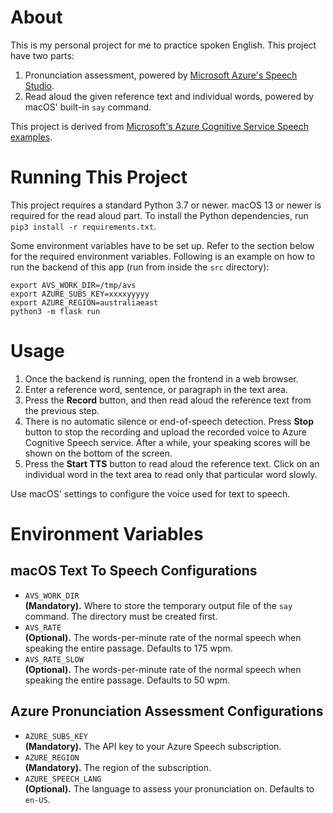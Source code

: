 # About

This is my personal project for me to practice spoken English. This project have two parts:

1. Pronunciation assessment, powered by [Microsoft Azure's Speech Studio](https://speech.microsoft.com).
2. Read aloud the given reference text and individual words, powered by macOS' built-in `say` command.

This project is derived from [Microsoft's Azure Cognitive Service Speech examples](https://github.com/Azure-Samples/Cognitive-Speech-TTS).

# Running This Project

This project requires a standard Python 3.7 or newer. macOS 13 or newer is required for the read aloud part. To install the Python dependencies, run `pip3 install -r requirements.txt`.

Some environment variables have to be set up. Refer to the section below for the required environment variables. Following is an example on how to run the backend of this app (run from inside the `src` directory):

```
export AVS_WORK_DIR=/tmp/avs
export AZURE_SUBS_KEY=xxxxyyyyy
export AZURE_REGION=australiaeast
python3 -m flask run
```

# Usage

1. Once the backend is running, open the frontend in a web browser.
2. Enter a reference word, sentence, or paragraph in the text area.
3. Press the **Record** button, and then read aloud the reference text from the previous step.
4. There is no automatic silence or end-of-speech detection. Press **Stop** button to stop the recording and upload the recorded voice to Azure Cognitive Speech service. After a while, your speaking scores will be shown on the bottom of the screen.
5. Press the **Start TTS** button to read aloud the reference text. Click on an individual word in the text area to read only that particular word slowly.

Use macOS' settings to configure the voice used for text to speech.

# Environment Variables

## macOS Text To Speech Configurations

- `AVS_WORK_DIR`  
  **(Mandatory).** Where to store the temporary output file of the `say` command. The directory must be created first.
- `AVS_RATE`  
  **(Optional).** The words-per-minute rate of the normal speech when speaking the entire passage. Defaults to 175 wpm.
- `AVS_RATE_SLOW`  
  **(Optional).** The words-per-minute rate of the normal speech when speaking the entire passage. Defaults to 50 wpm.

## Azure Pronunciation Assessment Configurations

- `AZURE_SUBS_KEY`  
  **(Mandatory).** The API key to your Azure Speech subscription.
- `AZURE_REGION`  
  **(Mandatory).** The region of the subscription.
- `AZURE_SPEECH_LANG`  
  **(Optional).** The language to assess your pronunciation on. Defaults to `en-US`.
